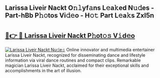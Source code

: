 ## Larissa Liveir Nackt O𝚗𝚕yf𝚊ns L𝚎a𝚔ed N𝚞𝚍es - Part-hBb P𝚑𝚘tos Vi𝚍𝚎o - H𝚘𝚝 Part L𝚎a𝚔s ZxI5n

# <h2><a href="http://kf0fyy4.oniu.top/?m=Larissa+Liveir+Nackt">🔗👉 🔴 Larissa Liveir Nackt P𝚑ot𝚘𝚜 V𝚒d𝚎o</a></h2>

[![Larissa Liveir Nackt Nu𝚍e𝚜](https://i.imgur.com/0qMVB7G.gif)](http://kf0fyy4.oniu.top/?m=Larissa+Liveir+Nackt)
Online innovator and multimedia entertainer Larissa Liveir Nackt, recognized for disseminating dance and lifestyle information via viral dance routines and compact clips. Remarkable magician Larissa Liveir Nackt, acclaimed for their exceptional skills and accomplishments in the art of illusion.  
